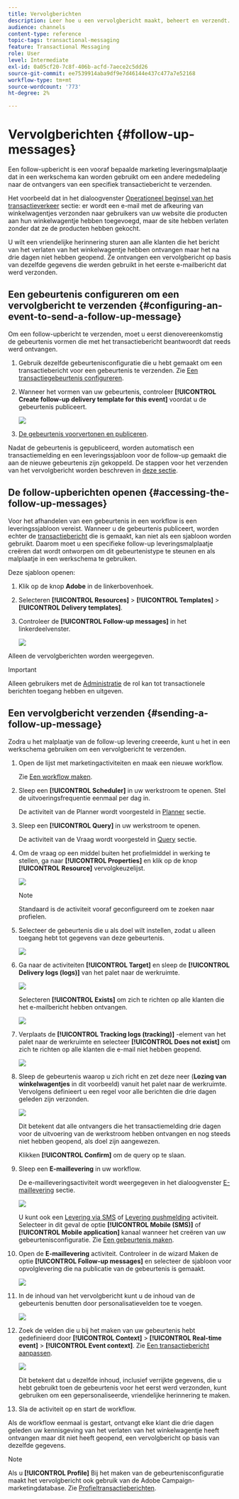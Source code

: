 ```yaml
---
title: Vervolgberichten
description: Leer hoe u een vervolgbericht maakt, beheert en verzendt.
audience: channels
content-type: reference
topic-tags: transactional-messaging
feature: Transactional Messaging
role: User
level: Intermediate
exl-id: 0a05cf20-7c8f-406b-acfd-7aece2c5dd26
source-git-commit: ee7539914aba9df9e7d46144e437c477a7e52168
workflow-type: tm+mt
source-wordcount: '773'
ht-degree: 2%

---
```


# Vervolgberichten {#follow-up-messages}

Een follow-upbericht is een vooraf bepaalde marketing leveringsmalplaatje dat in een werkschema kan worden gebruikt om een andere mededeling naar de ontvangers van een specifiek transactiebericht te verzenden.

Het voorbeeld dat in het dialoogvenster [Operationeel beginsel van het transactieverkeer](../../channels/using/getting-started-with-transactional-msg.md#transactional-messaging-operating-principle) sectie: er wordt een e-mail met de afkeuring van winkelwagentjes verzonden naar gebruikers van uw website die producten aan hun winkelwagentje hebben toegevoegd, maar de site hebben verlaten zonder dat ze de producten hebben gekocht.

U wilt een vriendelijke herinnering sturen aan alle klanten die het bericht van het verlaten van het winkelwagentje hebben ontvangen maar het na drie dagen niet hebben geopend. Ze ontvangen een vervolgbericht op basis van dezelfde gegevens die werden gebruikt in het eerste e-mailbericht dat werd verzonden.

## Een gebeurtenis configureren om een vervolgbericht te verzenden {#configuring-an-event-to-send-a-follow-up-message}

Om een follow-upbericht te verzenden, moet u eerst dienovereenkomstig de gebeurtenis vormen die met het transactiebericht beantwoordt dat reeds werd ontvangen.

1. Gebruik dezelfde gebeurtenisconfiguratie die u hebt gemaakt om een transactiebericht voor een gebeurtenis te verzenden. Zie [Een transactiegebeurtenis configureren](../../channels/using/configuring-transactional-event.md).
1. Wanneer het vormen van uw gebeurtenis, controleer **[!UICONTROL Create follow-up delivery template for this event]** voordat u de gebeurtenis publiceert.

   ![](assets/message-center_follow-up-checkbox.png)

1. [De gebeurtenis voorvertonen en publiceren](../../channels/using/publishing-transactional-event.md#previewing-and-publishing-the-event).

Nadat de gebeurtenis is gepubliceerd, worden automatisch een transactiemelding en een leveringssjabloon voor de follow-up gemaakt die aan de nieuwe gebeurtenis zijn gekoppeld. De stappen voor het verzenden van het vervolgbericht worden beschreven in [deze sectie](#sending-a-follow-up-message).

## De follow-upberichten openen {#accessing-the-follow-up-messages}

Voor het afhandelen van een gebeurtenis in een workflow is een leveringssjabloon vereist. Wanneer u de gebeurtenis publiceert, worden echter de [transactiebericht](../../channels/using/editing-transactional-message.md) die is gemaakt, kan niet als een sjabloon worden gebruikt. Daarom moet u een specifieke follow-up leveringsmalplaatje creëren dat wordt ontworpen om dit gebeurtenistype te steunen en als malplaatje in een werkschema te gebruiken.

Deze sjabloon openen:

1. Klik op de knop **Adobe** in de linkerbovenhoek.
1. Selecteren **[!UICONTROL Resources]** > **[!UICONTROL Templates]** > **[!UICONTROL Delivery templates]**.
1. Controleer de **[!UICONTROL Follow-up messages]** in het linkerdeelvenster.

   ![](assets/message-center_follow-up-search.png)

Alleen de vervolgberichten worden weergegeven.

>[!IMPORTANT]
>
>Alleen gebruikers met de [Administratie](../../administration/using/users-management.md#functional-administrators) de rol kan tot transactionele berichten toegang hebben en uitgeven.

## Een vervolgbericht verzenden {#sending-a-follow-up-message}

Zodra u het malplaatje van de follow-up levering creeerde, kunt u het in een werkschema gebruiken om een vervolgbericht te verzenden.

<!--You need to set up a workflow targeting the event corresponding to the transactional message that was already received.-->

1. Open de lijst met marketingactiviteiten en maak een nieuwe workflow.

   Zie [Een workflow maken](../../automating/using/building-a-workflow.md#creating-a-workflow).

1. Sleep een **[!UICONTROL Scheduler]** in uw werkstroom te openen. Stel de uitvoeringsfrequentie eenmaal per dag in.

   De activiteit van de Planner wordt voorgesteld in [Planner](../../automating/using/scheduler.md) sectie.

1. Sleep een **[!UICONTROL Query]** in uw werkstroom te openen.

   De activiteit van de Vraag wordt voorgesteld in [Query](../../automating/using/query.md) sectie.

1. Om de vraag op een middel buiten het profielmiddel in werking te stellen, ga naar **[!UICONTROL Properties]** en klik op de knop **[!UICONTROL Resource]** vervolgkeuzelijst.

   ![](assets/message-center_follow-up-query-properties.png)

   >[!NOTE]
   >
   >Standaard is de activiteit vooraf geconfigureerd om te zoeken naar profielen.

1. Selecteer de gebeurtenis die u als doel wilt instellen, zodat u alleen toegang hebt tot gegevens van deze gebeurtenis.

   ![](assets/message-center_follow-up-query-resource.png)

1. Ga naar de activiteiten **[!UICONTROL Target]** en sleep de **[!UICONTROL Delivery logs (logs)]** van het palet naar de werkruimte.

   ![](assets/message-center_follow-up-delivery-logs.png)

   Selecteren **[!UICONTROL Exists]** om zich te richten op alle klanten die het e-mailbericht hebben ontvangen.

   ![](assets/message-center_follow-up-delivery-logs-exists.png)

1. Verplaats de **[!UICONTROL Tracking logs (tracking)]** -element van het palet naar de werkruimte en selecteer **[!UICONTROL Does not exist]** om zich te richten op alle klanten die e-mail niet hebben geopend.

   ![](assets/message-center_follow-up-delivery-and-tracking-logs.png)

1. Sleep de gebeurtenis waarop u zich richt en zet deze neer (**Lozing van winkelwagentjes** in dit voorbeeld) vanuit het palet naar de werkruimte. Vervolgens definieert u een regel voor alle berichten die drie dagen geleden zijn verzonden.

   ![](assets/message-center_follow-up-created.png)

   Dit betekent dat alle ontvangers die het transactiemelding drie dagen voor de uitvoering van de werkstroom hebben ontvangen en nog steeds niet hebben geopend, als doel zijn aangewezen.

   Klikken **[!UICONTROL Confirm]** om de query op te slaan.

1. Sleep een **E-maillevering** in uw workflow.

   De e-mailleveringsactiviteit wordt weergegeven in het dialoogvenster [E-maillevering](../../automating/using/email-delivery.md) sectie.

   ![](assets/message-center_follow-up-workflow.png)

   U kunt ook een [Levering via SMS](../../automating/using/sms-delivery.md) of [Levering pushmelding](../../automating/using/push-notification-delivery.md) activiteit. Selecteer in dit geval de optie **[!UICONTROL Mobile (SMS)]** of **[!UICONTROL Mobile application]** kanaal wanneer het creëren van uw gebeurtenisconfiguratie. Zie [Een gebeurtenis maken](../../channels/using/configuring-transactional-event.md#creating-an-event).

1. Open de **E-maillevering** activiteit. Controleer in de wizard Maken de optie **[!UICONTROL Follow-up messages]** en selecteer de sjabloon voor opvolglevering die na publicatie van de gebeurtenis is gemaakt.

   ![](assets/message-center_follow-up-template.png)

1. In de inhoud van het vervolgbericht kunt u de inhoud van de gebeurtenis benutten door personalisatievelden toe te voegen.

   ![](assets/message-center_follow-up-content.png)

1. Zoek de velden die u bij het maken van uw gebeurtenis hebt gedefinieerd door **[!UICONTROL Context]** > **[!UICONTROL Real-time event]** > **[!UICONTROL Event context]**. Zie [Een transactiebericht aanpassen](../../channels/using/editing-transactional-message.md#personalizing-a-transactional-message).

   ![](assets/message-center_follow-up-personalization.png)

   Dit betekent dat u dezelfde inhoud, inclusief verrijkte gegevens, die u hebt gebruikt toen de gebeurtenis voor het eerst werd verzonden, kunt gebruiken om een gepersonaliseerde, vriendelijke herinnering te maken.

1. Sla de activiteit op en start de workflow.

Als de workflow eenmaal is gestart, ontvangt elke klant die drie dagen geleden uw kennisgeving van het verlaten van het winkelwagentje heeft ontvangen maar dit niet heeft geopend, een vervolgbericht op basis van dezelfde gegevens.

>[!NOTE]
>
>Als u **[!UICONTROL Profile]** Bij het maken van de gebeurtenisconfiguratie maakt het vervolgbericht ook gebruik van de Adobe Campaign-marketingdatabase. Zie [Profieltransactieberichten](../../channels/using/editing-transactional-message.md#profile-transactional-message-specificities).

